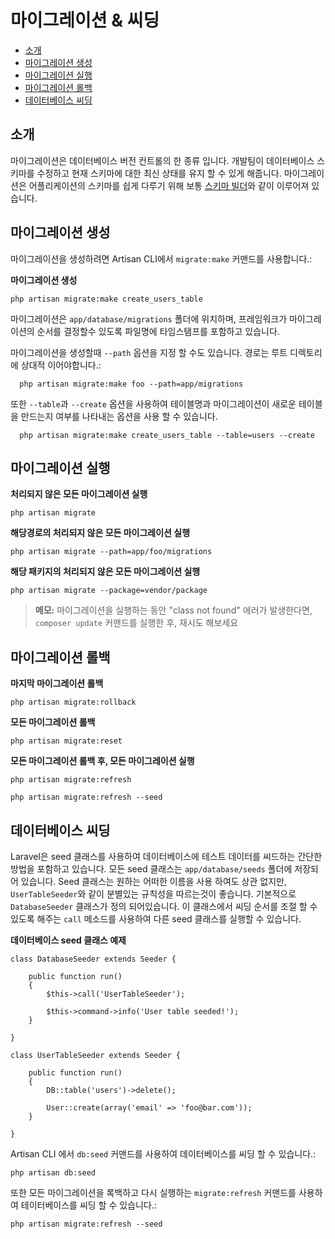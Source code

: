 # 마이그레이션 & 씨딩

- [소개](#introduction)
- [마이그레이션 생성](#creating-migrations)
- [마이그레이션 실행](#running-migrations)
- [마이그레이션 롤백](#rolling-back-migrations)
- [데이터베이스 씨딩](#database-seeding)

<a name="introduction"></a>
## 소개

마이그레이션은 데이터베이스 버전 컨트롤의 한 종류 입니다. 개발팀이 데이터베이스 스키마를 수정하고 현재 스키마에 대한 최신 상태를 유지 할 수 있게 해줍니다. 마이그레이션은 어플리케이션의 스키마를 쉽게 다루기 위해 보통 [스키마 빌더](/docs/schema)와 같이 이루어져 있습니다.

<a name="creating-migrations"></a>
## 마이그레이션 생성

마이그레이션을 생성하려면 Artisan CLI에서 `migrate:make` 커맨드를 사용합니다.:

**마이그레이션 생성**

    php artisan migrate:make create_users_table

마이그레이션은 `app/database/migrations` 폴더에 위치하며, 프레임워크가 마이그레이션의 순서를 결정할수 있도록 파일명에 타임스탬프를 포함하고 있습니다.

마이그레이션을 생성할때 `--path` 옵션을 지정 할 수도 있습니다. 경로는 루트 디렉토리에 상대적 이어야합니다.:

	  php artisan migrate:make foo --path=app/migrations

또한 `--table`과 `--create` 옵션을 사용하여 테이블명과 마이그레이션이 새로운 테이블을 만드는지 여부를 나타내는 옵션을 사용 할 수 있습니다.

	  php artisan migrate:make create_users_table --table=users --create

<a name="running-migrations"></a>
## 마이그레이션 실행

**처리되지 않은 모든 마이그레이션 실행**

	php artisan migrate

**해당경로의 처리되지 않은 모든 마이그레이션 실행**

	php artisan migrate --path=app/foo/migrations

**해당 패키지의 처리되지 않은 모든 마이그레이션 실행**

	php artisan migrate --package=vendor/package

> **메모:** 마이그레이션을 실행하는 동안 "class not found" 에러가 발생한다면, `composer update` 커맨드를 실행한 후, 재시도 해보세요

<a name="rolling-back-migrations"></a>
## 마이그레이션 롤백

**마지막 마이그레이션 롤백**

	php artisan migrate:rollback

**모든 마이그레이션 롤백**

	php artisan migrate:reset

**모든 마이그레이션 롤백 후, 모든 마이그레이션 실행**

	php artisan migrate:refresh

	php artisan migrate:refresh --seed

<a name="database-seeding"></a>
## 데이터베이스 씨딩

Laravel은 seed 클래스를 사용하여 데이터베이스에 테스트 데이터를 씨드하는 간단한 방법을 포함하고 있습니다. 모든 seed 클래스는 `app/database/seeds` 폴더에 저장되어 있습니다. Seed 클래스는 원하는 어떠한 이름을 사용 하여도 상관 없지만, `UserTableSeeder`와 같이 분별있는 규칙성을 따르는것이 좋습니다. 기본적으로 `DatabaseSeeder` 클래스가 정의 되어있습니다. 이 클래스에서 씨딩 순서를 조절 할 수 있도록 해주는 `call` 메소드를 사용하여 다른 seed 클래스를 실행할 수 있습니다.

**데이터베이스 seed 클래스 예제**

	class DatabaseSeeder extends Seeder {

		public function run()
		{
			$this->call('UserTableSeeder');

			$this->command->info('User table seeded!');
		}

	}

	class UserTableSeeder extends Seeder {

		public function run()
		{
			DB::table('users')->delete();

			User::create(array('email' => 'foo@bar.com'));
		}

	}

Artisan CLI 에서 `db:seed` 커맨드를 사용하여 데이터베이스를 씨딩 할 수 있습니다.:

	php artisan db:seed

또한 모든 마이그레이션을 록백하고 다시 실행하는 `migrate:refresh` 커맨드를 사용하여 테이터베이스를 씨딩 할 수 있습니다.:

	php artisan migrate:refresh --seed
